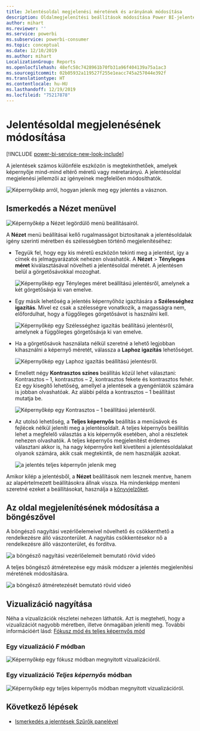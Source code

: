 ```yaml
---
title: Jelentésoldal megjelenési méretének és arányának módosítása
description: Oldalmegjelenítési beállítások módosítása Power BI-jelentésekben
author: mihart
ms.reviewer: ''
ms.service: powerbi
ms.subservice: powerbi-consumer
ms.topic: conceptual
ms.date: 12/10/2019
ms.author: mihart
LocalizationGroup: Reports
ms.openlocfilehash: 48efc58c7428961b70fb31a96f404139a75a1ac3
ms.sourcegitcommit: 02b05932a119527f255e1eacc745a257044e392f
ms.translationtype: HT
ms.contentlocale: hu-HU
ms.lasthandoff: 12/19/2019
ms.locfileid: "75217878"
---
```

# <a name="change-the-display-of-a-report-page"></a>Jelentésoldal megjelenésének módosítása

[!INCLUDE [power-bi-service-new-look-include](../includes/power-bi-service-new-look-include.md)]

A jelentések számos különféle eszközön is megtekinthetőek, amelyek képernyője mind-mind eltérő méretű vagy méretarányú. A jelentésoldal megjelenési jellemzői az igényeinek megfelelően módosíthatók.

![Képernyőkép arról, hogyan jelenik meg egy jelentés a vásznon.](media/end-user-report-view/power-bi-canvas.png)

## <a name="explore-the-view-menu"></a>Ismerkedés a Nézet menüvel

![Képernyőkép a Nézet legördülő menü beállításairól.](media/end-user-report-view/power-bi-viewmenu.png)


A **Nézet** menü beállításai kellő rugalmasságot biztosítanak a jelentésoldalak igény szerinti méretben és szélességben történő megjelenítéséhez:

- Tegyük fel, hogy egy kis méretű eszközön tekinti meg a jelentést, így a címek és jelmagyarázatok nehezen olvashatók.  A **Nézet** > **Tényleges méret** kiválasztásával növelheti a jelentésoldal méretét. A jelentésen belül a görgetősávokkal mozoghat.

    ![Képernyőkép egy Tényleges méret beállítású jelentésről, amelynek a két görgetősávja ki van emelve.](media/end-user-report-view/power-bi-view-actual.png)

- Egy másik lehetőség a jelentés képernyőhöz igazítására a **Szélességhez igazítás**. Mivel ez csak a szélességre vonatkozik, a magasságra nem, előfordulhat, hogy a függőleges görgetősávot is használni kell.

  ![Képernyőkép egy Szélességhez igazítás beállítású jelentésről, amelynek a függőleges görgetősávja ki van emelve.](media/end-user-report-view/power-bi-view-width.png)

- Ha a görgetősávok használata nélkül szeretné a lehető legjobban kihasználni a képernyő méretét, válassza a **Laphoz igazítás** lehetőséget.

   ![Képernyőkép egy Laphoz igazítás beállítású jelentésről.](media/end-user-report-view/power-bi-view-fit.png)

- Emellett négy **Kontrasztos színes** beállítás közül lehet választani: Kontrasztos – 1, kontrasztos – 2, kontrasztos fekete és kontrasztos fehér. Ez egy kisegítő lehetőség, amellyel a jelentések a gyengénlátók számára is jobban olvashatóak. Az alábbi példa a kontrasztos – 1 beállítást mutatja be. 

    ![Képernyőkép egy Kontrasztos – 1 beállítású jelentésről.](media/end-user-report-view/power-bi-contrast1.png)

- Az utolsó lehetőség, a **Teljes képernyős** beállítás a menüsávok és fejlécek nélkül jeleníti meg a jelentésoldalt. A teljes képernyős beállítás lehet a megfelelő választás a kis képernyők esetében, ahol a részletek nehezen olvashatók.  A teljes képernyős megjelenítést érdemes választani akkor is, ha nagy képernyőre kell kivetíteni a jelentésoldalakat olyanok számára, akik csak megtekintik, de nem használják azokat.  

    ![a jelentés teljes képernyőn jelenik meg](media/end-user-report-view/power-bi-full-screen.png)

Amikor kilép a jelentésből, a **Nézet** beállítások nem lesznek mentve, hanem az alapértelmezett beállításokra állnak vissza. Ha mindenképp menteni szeretné ezeket a beállításokat, használja a [könyvjelzőket](end-user-bookmarks.md).

## <a name="use-your-browser-to-change-page-display"></a>Az oldal megjelenítésének módosítása a böngészővel

A böngésző nagyítási vezérlőelemeivel növelhető és csökkenthető a rendelkezésre álló vászonterület. A nagyítás csökkentésekor nő a rendelkezésre álló vászonterület, és fordítva. 

![a böngésző nagyítási vezérlőelemeit bemutató rövid videó](media/end-user-report-view/power-bi-zoom.png)

A teljes böngésző átméretezése egy másik módszer a jelentés megjelenítési méretének módosítására. 

![a böngésző átméretezését bemutató rövid videó](media/end-user-report-view/power-bi-resize-browser.gif)

## <a name="zoom-in-on-a-visual"></a>Vizualizáció nagyítása
Néha a vizualizációk részletei nehezen láthatók. Azt is megteheti, hogy a vizualizációt nagyobb méretben, illetve önmagában jeleníti meg. További információért lásd: [Fókusz mód és teljes képernyős mód](end-user-focus.md)

### <a name="a-visual-in-focus-mode"></a>Egy vizualizáció *F* módban

![Képernyőkép egy fókusz módban megnyitott vizualizációról.](media/end-user-report-view/power-bi-focus.png)

### <a name="a-visual-in-full-screen-mode"></a>Egy vizualizáció *Teljes képernyős* módban
![Képernyőkép egy teljes képernyős módban megnyitott vizualizációról.](media/end-user-report-view/power-bi-full-screen.png)

## <a name="next-steps"></a>Következő lépések

* [Ismerkedés a jelentések Szűrők panelével](end-user-report-filter.md)